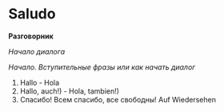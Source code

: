 # Saludo
**Разговорник**

*Начало диалога*

*Начало. Вступительные фразы или как начать диалог*

1. Hallo - Hola
2. Hallo, auch!) - Hola, tambien!)
3. Спасибо!
Всем спасибо, все свободны!
Auf Wiedersehen
